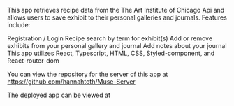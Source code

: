 
This app retrieves recipe data from the The Art Institute of Chicago Api and allows users to save exhibit to their personal galleries and journals. Features include:

Registration / Login
Recipe search by term for exhibit(s)
Add or remove exhibits from your personal gallery and journal
Add notes about your journal
This app utilizes React, Typescript, HTML, CSS, Styled-component, and React-router-dom

You can view the repository for the server of this app at https://github.com/hannahtoth/Muse-Server

The deployed app can be viewed at 